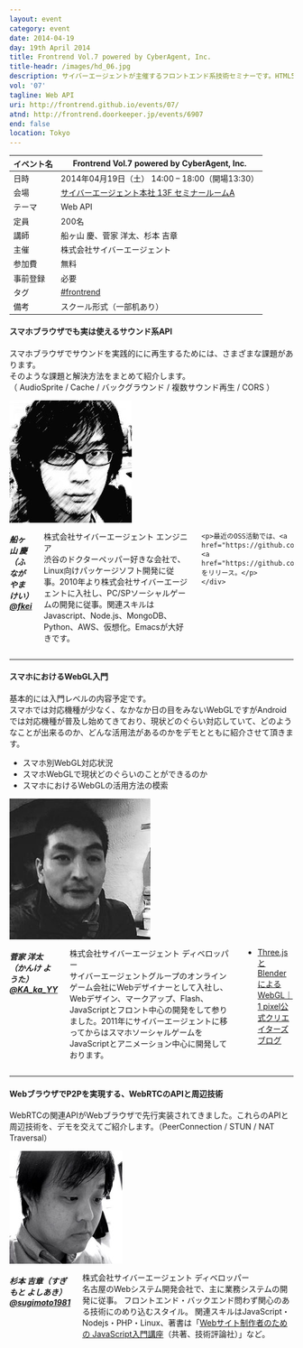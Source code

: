 ```yaml
---
layout: event
category: event
date: 2014-04-19
day: 19th April 2014
title: Frontrend Vol.7 powered by CyberAgent, Inc.
title-headr: /images/hd_06.jpg
description: サイバーエージェントが主催するフロントエンド系技術セミナーです。HTML5/CSS3やJavaScriptのトレンドやノウハウ等を惜しみなくお伝えします。
vol: '07'
tagline: Web API
uri: http://frontrend.github.io/events/07/
atnd: http://frontrend.doorkeeper.jp/events/6907
end: false
location: Tokyo
---
```


イベント名 |Frontrend Vol.7 powered by CyberAgent, Inc.
---------|---------------------------------------------------------------
日時     |2014年04月19日（土） 14:00 – 18:00（開場13:30）
会場     |[サイバーエージェント本社 13F セミナールームA](https://www.cyberagent.co.jp/company/access/tokyo.html)
テーマ   |Web API
定員     |200名
講師     |船ヶ山 慶、菅家 洋太、杉本 吉章
主催     |株式会社サイバーエージェント
参加費    |無料
事前登録  |必要
タグ     |[#frontrend](https://twitter.com/search?q=%23frontrend)
備考     |スクール形式（一部机あり）


<h4 id="fkei">スマホブラウザでも実は使えるサウンド系API</h4>

スマホブラウザでサウンドを実践的にに再生するためには、さまざまな課題があります。  
そのような課題と解決方法をまとめて紹介します。  
（ AudioSprite / Cache / バックグラウンド / 複数サウンド再生 / CORS ）

<div class="row">
    <div class="large-3 columns">
        <img src="/images/speakers/fkei.jpg">
    </div>
    <div class="large-9 columns"><h5>船ヶ山 慶（ふながやま けい）<a href="https://twitter.com/fkei">@fkei</a></h5>
    <p>株式会社サイバーエージェント エンジニア<br>
    渋谷のドクターペッパー好きな会社で、Linux向けパッケージソフト開発に従事。2010年より株式会社サイバーエージェントに入社し、PC/SPソーシャルゲームの開発に従事。関連スキルはJavascript、Node.js、MongoDB、Python、AWS、仮想化。Emacsが大好きです。</p>

    <p>最近のOSS活動では、<a href="https://github.com/CyberAgent/beez">beez</a>, <a  href="https://github.com/CyberAgent/boombox.js">boombox</a>をリリース。</p>
    </div>
</div>

---

<h4 id="kanke">スマホにおけるWebGL入門</h4>

基本的には入門レベルの内容予定です。  
スマホでは対応機種が少なく、なかなか日の目をみないWebGLですがAndroidでは対応機種が普及し始めてきており、現状どのぐらい対応していて、どのようなことが出来るのか、どんな活用法があるのかをデモとともに紹介させて頂きます。

+ スマホ別WebGL対応状況
+ スマホWebGLで現状どのぐらいのことができるのか
+ スマホにおけるWebGLの活用方法の模索 

<div class="row">
    <div class="large-3 columns">
        <img src="/images/speakers/kanke.jpg">
    </div>
    <div class="large-9 columns"><h5>菅家 洋太（かんけ ようた）<a href="https://twitter.com/KA_ka_YY">@KA_ka_YY</a></h5>
    <p>株式会社サイバーエージェント ディベロッパー<br>
    サイバーエージェントグループのオンラインゲーム会社にWebデザイナーとして入社し、Webデザイン、マークアップ、Flash、JavaScriptとフロント中心の開発をして参りました。2011年にサイバーエージェントに移ってからはスマホソーシャルゲームをJavaScriptとアニメーション中心に開発しております。</p>
    <ul><li><a href="http://ameblo.jp/ca-1pixel/entry-11247273137.html">Three.jsとBlenderによるWebGL｜1 pixel公式クリエイターズブログ</a></li></ul>
</div>
</div>

---
<h4 id="sugimoto">WebブラウザでP2Pを実現する、WebRTCのAPIと周辺技術</h4>

WebRTCの関連APIがWebブラウザで先行実装されてきました。これらのAPIと周辺技術を、デモを交えてご紹介します。（PeerConnection / STUN / NAT Traversal）

<div class="row">
    <div class="large-3 columns">
        <img src="/images/speakers/sugimoto.jpg">
    </div>
    <div class="large-9 columns"><h5>杉本 吉章（すぎもと よしあき）<a href="https://twitter.com/sugimoto1981">@sugimoto1981</a></h5>
    <p>株式会社サイバーエージェント ディベロッパー<br>
    名古屋のWebシステム開発会社で、主に業務システムの開発に従事。
フロントエンド・バックエンド問わず関心のある技術にのめり込むスタイル。
関連スキルはJavaScript・Nodejs・PHP・Linux、著書は「<a href="http://www.amazon.co.jp/dp/4774145246/">Webサイト制作者のための JavaScript入門講座</a>（共著、技術評論社）」など。</p>
    </div>
</div>
